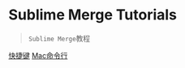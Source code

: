 # Sublime Merge Tutorials
> `Sublime Merge`教程


[快捷键](./tutorials/shortcut_key.md)
[Mac命令行](./tutorials/osx_command_line.md)
